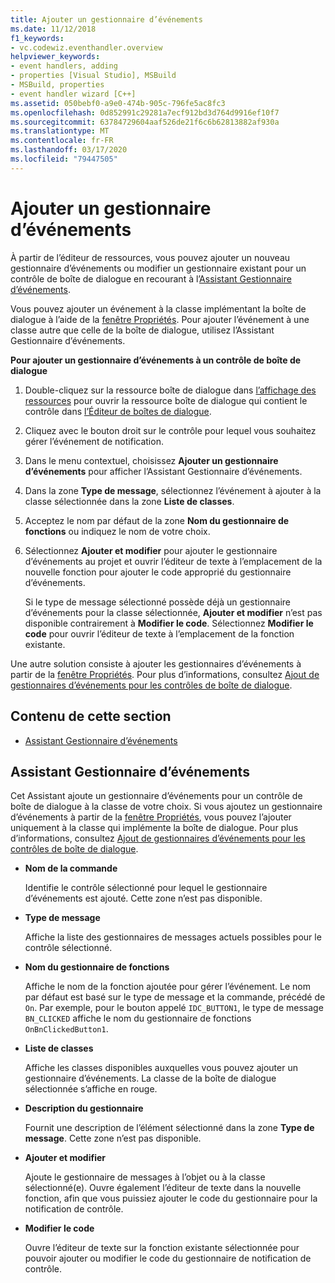 ```yaml
---
title: Ajouter un gestionnaire d’événements
ms.date: 11/12/2018
f1_keywords:
- vc.codewiz.eventhandler.overview
helpviewer_keywords:
- event handlers, adding
- properties [Visual Studio], MSBuild
- MSBuild, properties
- event handler wizard [C++]
ms.assetid: 050bebf0-a9e0-474b-905c-796fe5ac8fc3
ms.openlocfilehash: 0d852991c29281a7ecf912bd3d764d9916ef10f7
ms.sourcegitcommit: 63784729604aaf526de21f6c6b62813882af930a
ms.translationtype: MT
ms.contentlocale: fr-FR
ms.lasthandoff: 03/17/2020
ms.locfileid: "79447505"
---
```

# <a name="add-an-event-handler"></a>Ajouter un gestionnaire d’événements

À partir de l’éditeur de ressources, vous pouvez ajouter un nouveau gestionnaire d’événements ou modifier un gestionnaire existant pour un contrôle de boîte de dialogue en recourant à l’[Assistant Gestionnaire d’événements](#event-handler-wizard).

Vous pouvez ajouter un événement à la classe implémentant la boîte de dialogue à l’aide de la [fenêtre Propriétés](/visualstudio/ide/reference/properties-window). Pour ajouter l’événement à une classe autre que celle de la boîte de dialogue, utilisez l’Assistant Gestionnaire d’événements.

**Pour ajouter un gestionnaire d’événements à un contrôle de boîte de dialogue**

1. Double-cliquez sur la ressource boîte de dialogue dans [l’affichage des ressources](../windows/how-to-create-a-resource-script-file.md#create-resources) pour ouvrir la ressource boîte de dialogue qui contient le contrôle dans [l’Éditeur de boîtes de dialogue](../windows/dialog-editor.md).

1. Cliquez avec le bouton droit sur le contrôle pour lequel vous souhaitez gérer l’événement de notification.

1. Dans le menu contextuel, choisissez **Ajouter un gestionnaire d’événements** pour afficher l’Assistant Gestionnaire d’événements.

1. Dans la zone **Type de message**, sélectionnez l’événement à ajouter à la classe sélectionnée dans la zone **Liste de classes**.

1. Acceptez le nom par défaut de la zone **Nom du gestionnaire de fonctions** ou indiquez le nom de votre choix.

1. Sélectionnez **Ajouter et modifier** pour ajouter le gestionnaire d’événements au projet et ouvrir l’éditeur de texte à l’emplacement de la nouvelle fonction pour ajouter le code approprié du gestionnaire d’événements.

   Si le type de message sélectionné possède déjà un gestionnaire d’événements pour la classe sélectionnée, **Ajouter et modifier** n’est pas disponible contrairement à **Modifier le code**. Sélectionnez **Modifier le code** pour ouvrir l’éditeur de texte à l’emplacement de la fonction existante.

Une autre solution consiste à ajouter les gestionnaires d’événements à partir de la [fenêtre Propriétés](/visualstudio/ide/reference/properties-window). Pour plus d’informations, consultez [Ajout de gestionnaires d’événements pour les contrôles de boîte de dialogue](../windows/adding-event-handlers-for-dialog-box-controls.md).

## <a name="in-this-section"></a>Contenu de cette section

- [Assistant Gestionnaire d’événements](#event-handler-wizard)

## <a name="event-handler-wizard"></a>Assistant Gestionnaire d’événements

Cet Assistant ajoute un gestionnaire d’événements pour un contrôle de boîte de dialogue à la classe de votre choix. Si vous ajoutez un gestionnaire d’événements à partir de la [fenêtre Propriétés](/visualstudio/ide/reference/properties-window), vous pouvez l’ajouter uniquement à la classe qui implémente la boîte de dialogue. Pour plus d’informations, consultez [Ajout de gestionnaires d’événements pour les contrôles de boîte de dialogue](../windows/adding-event-handlers-for-dialog-box-controls.md).

- **Nom de la commande**

  Identifie le contrôle sélectionné pour lequel le gestionnaire d’événements est ajouté. Cette zone n’est pas disponible.

- **Type de message**

  Affiche la liste des gestionnaires de messages actuels possibles pour le contrôle sélectionné.

- **Nom du gestionnaire de fonctions**

  Affiche le nom de la fonction ajoutée pour gérer l’événement. Le nom par défaut est basé sur le type de message et la commande, précédé de `On`. Par exemple, pour le bouton appelé `IDC_BUTTON1`, le type de message `BN_CLICKED` affiche le nom du gestionnaire de fonctions `OnBnClickedButton1`.

- **Liste de classes**

  Affiche les classes disponibles auxquelles vous pouvez ajouter un gestionnaire d’événements. La classe de la boîte de dialogue sélectionnée s’affiche en rouge.

- **Description du gestionnaire**

  Fournit une description de l’élément sélectionné dans la zone **Type de message**. Cette zone n’est pas disponible.

- **Ajouter et modifier**

  Ajoute le gestionnaire de messages à l’objet ou à la classe sélectionné(e). Ouvre également l’éditeur de texte dans la nouvelle fonction, afin que vous puissiez ajouter le code du gestionnaire pour la notification de contrôle.

- **Modifier le code**

  Ouvre l’éditeur de texte sur la fonction existante sélectionnée pour pouvoir ajouter ou modifier le code du gestionnaire de notification de contrôle.
